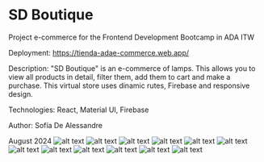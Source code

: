 # SD Boutique

Project e-commerce for the Frontend Development Bootcamp in ADA ITW

Deployment: https://tienda-adae-commerce.web.app/

Description: "SD Boutique" is an e-commerce of lamps. This allows you to view all products in detail, filter them, add them to cart and make a purchase. This virtual store uses dinamic rutes, Firebase and responsive design. 

Technologies: React, Material UI, Firebase

Author: Sofía De Alessandre

August 2024
![alt text](src/assets-img/img1-readme.png)
![alt text](src/assets-img/img2-readme.png)
![alt text](src/assets-img/img3-readme.png)
![alt text](src/assets-img/img4-readme.png)
![alt text](src/assets-img/img5-readme.png)
![alt text](src/assets-img/img6-readme.png)
![alt text](src/assets-img/img7-readme.png)
![alt text](src/assets-img/img8-readme.png)
![alt text](src/assets-img/img9-readme.png)
![alt text](src/assets-img/img10-readme.png)
![alt text](src/assets-img/img11-readme.png)
![alt text](src/assets-img/img12-readme.png)




